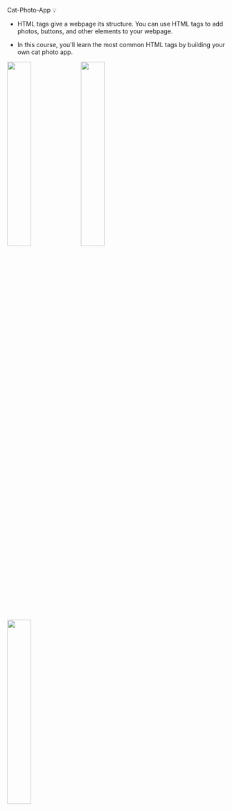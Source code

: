 Cat-Photo-App 💡

- HTML tags give a webpage its structure. You can use HTML tags to add photos, buttons, and other elements to your webpage.

- In this course, you'll learn the most common HTML tags by building your own cat photo app.

<img src="https://github.com/Hager-elhwarii/Responsive-Web-Design-FreeCodeCamp/assets/80959882/e2a7fce9-e079-4d03-b2b7-b31354958325" width="33%" />
<img src="https://github.com/Hager-elhwarii/Responsive-Web-Design-FreeCodeCamp/assets/80959882/a63f5e94-f5ae-43cd-8bda-cd278a9f9a96" width="33%" />
<img src="https://github.com/Hager-elhwarii/Responsive-Web-Design-FreeCodeCamp/assets/80959882/d50e2032-89ee-4ace-b510-c058856b5066" width="33%"/>


